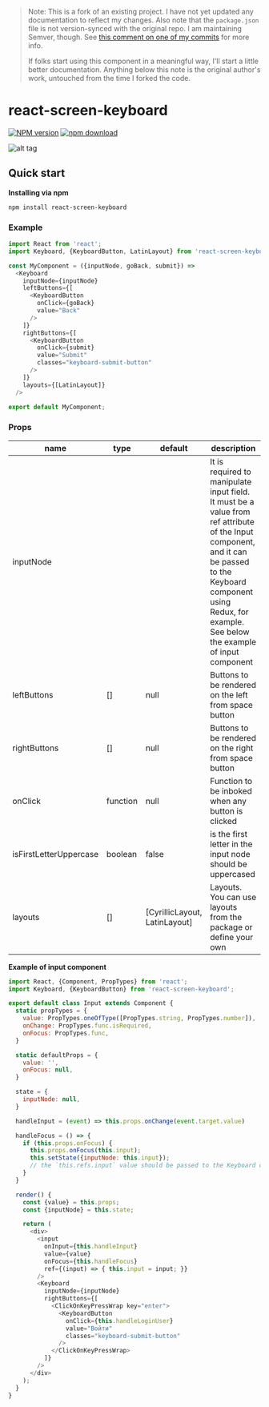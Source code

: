 > Note: This is a fork of an existing project. I have not yet updated any documentation to reflect
> my changes. Also note that the `package.json` file is not version-synced with the original repo.
> I am maintaining Semver, though. See [this comment on one of my commits][comment] for more info.
>
> If folks start using this component in a meaningful way, I'll start a little better documentation.
> Anything below this note is the original author's work, untouched from the time I forked the code.

[comment]: https://github.com/happycollision/react-screen-keyboard/commit/2bcb6a8587ffe112623674ba560e4c363212e10a#commitcomment-26122388


# react-screen-keyboard

[![NPM version][npm-image]][npm-url]
[![npm download][download-image]][download-url]

[npm-image]: https://img.shields.io/npm/v/react-screen-keyboard.svg?style=flat-square
[npm-url]: https://www.npmjs.com/package/react-screen-keyboard
[download-image]: https://img.shields.io/npm/dm/react-screen-keyboard.svg?style=flat-square
[download-url]: https://npmjs.org/package/react-screen-keyboard

![alt tag](https://raw.githubusercontent.com/WiaczeslawP/react-screen-keyboard/master/keyboard.png)

## Quick start

**Installing via npm**

```
npm install react-screen-keyboard
```

### Example

```js
import React from 'react';
import Keyboard, {KeyboardButton, LatinLayout} from 'react-screen-keyboard';

const MyComponent = ({inputNode, goBack, submit}) =>
  <Keyboard
    inputNode={inputNode}
    leftButtons={[
      <KeyboardButton
        onClick={goBack}
        value="Back"
      />
    ]}
    rightButtons={[
      <KeyboardButton
        onClick={submit}
        value="Submit"
        classes="keyboard-submit-button"
      />
    ]}
    layouts={[LatinLayout]}
  />

export default MyComponent;
```

### Props

<table class="table table-bordered table-striped">
    <thead>
    <tr>
        <th style="width: 100px;">name</th>
        <th style="width: 50px;">type</th>
        <th style="width: 50px;">default</th>
        <th>description</th>
    </tr>
    </thead>
    <tbody>
        <tr>
          <td>inputNode</td>
          <td></td>
          <td></td>
          <td>It is required to manipulate input field. It must be a value from ref attribute of the Input component, and it can be passed to the Keyboard component using Redux, for example. See below the example of input component</td>
        </tr>
        <tr>
          <td>leftButtons</td>
          <td>[]</td>
          <td>null</td>
          <td>Buttons to be rendered on the left from space button</td>
        </tr>
        <tr>
          <td>rightButtons</td>
          <td>[]</td>
          <td>null</td>
          <td>Buttons to be rendered on the right from space button</td>
        </tr>
        <tr>
          <td>onClick</td>
          <td>function</td>
          <td>null</td>
          <td>Function to be inboked when any button is clicked</td>
        </tr>
        <tr>
          <td>isFirstLetterUppercase</td>
          <td>boolean</td>
          <td>false</td>
          <td>is the first letter in the input node should be uppercased</td>
        </tr>
        <tr>
          <td>layouts</td>
          <td>[]</td>
          <td>[CyrillicLayout, LatinLayout]</td>
          <td>Layouts. You can use layouts from the package or define your own</td>
        </tr>
    </tbody>
  </table>

**Example of input component**

```js
import React, {Component, PropTypes} from 'react';
import Keyboard, {KeyboardButton} from 'react-screen-keyboard';

export default class Input extends Component {
  static propTypes = {
    value: PropTypes.oneOfType([PropTypes.string, PropTypes.number]),
    onChange: PropTypes.func.isRequired,
    onFocus: PropTypes.func,
  }

  static defaultProps = {
    value: '',
    onFocus: null,
  }

  state = {
    inputNode: null,
  }

  handleInput = (event) => this.props.onChange(event.target.value)

  handleFocus = () => {
    if (this.props.onFocus) {
      this.props.onFocus(this.input);
      this.setState({inputNode: this.input});
      // the `this.refs.input` value should be passed to the Keyboard component as inputNode prop
    }
  }

  render() {
    const {value} = this.props;
    const {inputNode} = this.state;

    return (
      <div>
        <input
          onInput={this.handleInput}
          value={value}
          onFocus={this.handleFocus}
          ref={(input) => { this.input = input; }}
        />
        <Keyboard
          inputNode={inputNode}
          rightButtons={[
            <ClickOnKeyPressWrap key="enter">
              <KeyboardButton
                onClick={this.handleLoginUser}
                value="Войти"
                classes="keyboard-submit-button"
              />
            </ClickOnKeyPressWrap>
          ]}
        />
      </div>
    );
  }
}
```

